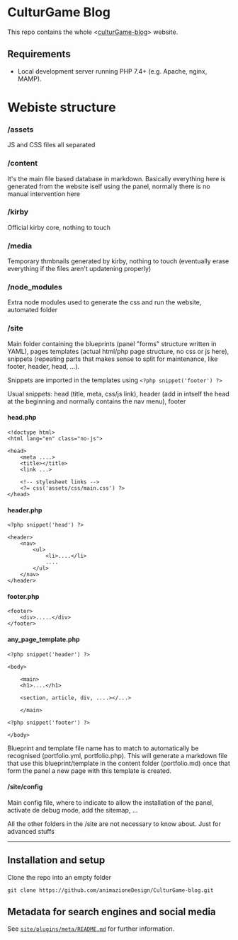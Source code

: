
# CulturGame Blog


This repo contains the whole <[culturGame-blog](https://animazionedesign.it/culturGame-blog)> website.

## Requirements

- Local development server running PHP 7.4+ (e.g. Apache, nginx, MAMP).

# Webiste structure

### /assets

JS and CSS files all separated

### /content

It's the main file based database in markdown. Basically everything here is generated from the website iself using the panel, normally there is no manual intervention here

### /kirby

Official kirby core, nothing to touch

### /media

Temporary thmbnails generated by kirby, nothing to touch (eventually erase everything if the files aren't updatening properly)

### /node_modules

Extra node modules used to generate the css and run the website, automated folder

### /site

Main folder containing the blueprints (panel "forms" structure written in YAML), pages templates (actual html/php page structure, no css or js here), snippets (repeating parts that makes sense to split for maintenance, like footer, header, head, ...).

Snippets are imported in the templates using `<?php snippet('footer') ?>`

Usual snippets: head (title, meta, css/js link), header (add in intself the head at the beginning and normally contains the nav menu), footer

#### head.php

```
<!doctype html>
<html lang="en" class="no-js">

<head>
	<meta ....>
	<title></title>
	<link ...>

	<!-- stylesheet links -->
	<?= css('assets/css/main.css') ?>
</head>

```

#### header.php

```
<?php snippet('head') ?>

<header>
	<nav>
		<ul>
			<li>....</li>
			....
		</ul>
	</nav>
</header>

```

#### footer.php

```
<footer>
	<div>.....</div>
</footer>
```

#### any_page_template.php
```
<?php snippet('header') ?>

<body>

	<main>
	<h1>....</h1>

	<section, article, div, ....></...>

	</main>

<?php snippet('footer') ?>

</body>
```

Blueprint and template file name has to match to automatically be recognised (portfolio.yml, portfolio.php). This will generate a markdown file that use this blueprint/template in the content folder (portfolio.md) once that form the panel a new page with this template is created.

#### /site/config

Main config file, where to indicate to allow the installation of the panel, activate de debug mode, add the sitemap, ...

All the other folders in the /site are not necessary to know about. Just for advanced stuffs



---------------------------

## Installation and setup

Clone the repo into an empty folder

```
git clone https://github.com/animazioneDesign/CulturGame-blog.git
```

## Metadata for search engines and social media

See [`site/plugins/meta/README.md`](/site/plugins/meta/README.md) for further information.




